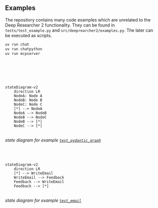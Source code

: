 ## Examples

The repository contains many code examples which are unrelated to the Deep Researcher 2 functionality. They can be found in `tests/test_example.py` and `src/deeprearcher2/examples.py`. The later can be executed as scripts.
```bash
uv run chat
uv run chatpython
uv run mcpserver
```
<br>
<br>
<br>
<br>

``` mermaid
stateDiagram-v2
    direction LR
    NodeA: Node A
    NodeB: Node B
    NodeC: Node C
    [*] --> NodeA 
    NodeA --> NodeB
    NodeB --> NodeC
    NodeB --> [*]
    NodeC --> [*]
```
<br>*state diagram for example [`test_pydantic_graph`](test_example.py#L568)*
<br>
<br>
<br>
<br>

``` mermaid
stateDiagram-v2
    direction LR
    [*] --> WriteEmail
    WriteEmail --> Feedback
    Feedback --> WriteEmail
    Feedback --> [*]
```
<br>*state diagram for example [`test_email`](test_example.py#L644)*
